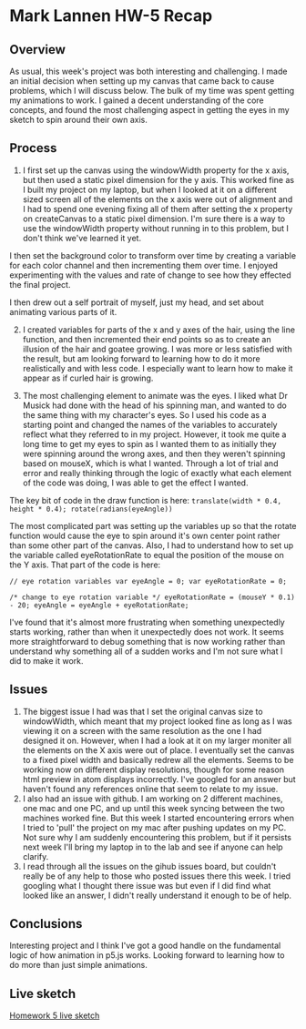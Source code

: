 # Mark Lannen HW-5 Recap

## Overview
As usual, this week's project was both interesting and challenging. I made an initial decision when setting up my canvas that came back to cause problems, which I will discuss below. The bulk of my time was spent getting my animations to work. I gained a decent understanding of the core concepts, and found the most challenging aspect in getting the eyes in my sketch to spin around their own axis.

## Process
1. I first set up the canvas using the windowWidth property for the x axis, but then used a static pixel dimension for the y axis. This worked fine as I built my project on my laptop, but when I looked at it on a different sized screen all of the elements on the x axis were out of alignment and I had to spend one evening fixing all of them after setting the x property on createCanvas to a static pixel dimension. I'm sure there is a way to use the windowWidth property without running in to this problem, but I don't think we've learned it yet.

I then set the background color to transform over time by creating a variable for each color channel and then incrementing them over time. I enjoyed experimenting with the values and rate of change to see how they effected the final project.

I then drew out a self portrait of myself, just my head, and set about animating various parts of it.

2. I created variables for parts of the x and y axes of the hair, using the line function, and then incremented their end points so as to create an illusion of the hair and goatee growing. I was more or less satisfied with the result, but am looking forward to learning how to do it more realistically and with less code. I especially want to learn how to make it appear as if curled hair is growing.

3. The most challenging element to animate was the eyes. I liked what Dr Musick had done with the head of his spinning man, and wanted to do the same thing with my character's eyes. So I used his code as a starting point and changed the names of the variables to accurately reflect what they referred to in my project. However, it took me quite a long time to get my eyes to spin as I wanted them to as initially they were spinning around the wrong axes, and then they weren't spinning based on mouseX, which is what I wanted. Through a lot of trial and error and really thinking through the logic of exactly what each element of the code was doing, I was able to get the effect I wanted.

The key bit of code in the draw function is here:
`translate(width * 0.4, height * 0.4);
rotate(radians(eyeAngle))`

The most complicated part was setting up the variables up so that the rotate function would cause the eye to spin around it's own center point rather than some other part of the canvas. Also, I had to understand how to set up the variable called eyeRotationRate to equal the position of the mouse on the Y axis. That part of the code is here:

`// eye rotation variables
var eyeAngle = 0;
var eyeRotationRate = 0;`

`/* change to eye rotation variable */
eyeRotationRate = (mouseY * 0.1) - 20;
eyeAngle = eyeAngle + eyeRotationRate;`



I've found that it's almost more frustrating when something unexpectedly starts working, rather than when it unexpectedly does not work. It seems more straightforward to debug something that is now working rather than understand why something all of a sudden works and I'm not sure what I did to make it work.




## Issues
1. The biggest issue I had was that I set the original canvas size to windowWidth, which meant that my project looked fine as long as I was viewing it on a screen with the same resolution as the one I had designed it on. However, when I had a look at it on my larger moniter all the elements on the X axis were out of place. I eventually set the canvas to a fixed pixel width and basically redrew all the elements. Seems to be working now on different display resolutions, though for some reason html preview in atom displays incorrectly. I've googled for an answer but haven't found any references online that seem to relate to my issue.
2. I also had an issue with github. I am working on 2 different machines, one mac and one PC, and up until this week syncing between the two machines worked fine. But this week I started encountering errors when I tried to 'pull' the project on my mac after pushing updates on my PC. Not sure why I am suddenly encountering this problem, but if it persists next week I'll bring my laptop in to the lab and see if anyone can help clarify.
3. I read through all the issues on the gihub issues board, but couldn't really be of any help to those who posted issues there this week. I tried googling what I thought there issue was but even if I did find what looked like an answer, I didn't really understand it enough to be of help.

## Conclusions
Interesting project and I think I've got a good handle on the fundamental logic of how animation in p5.js works. Looking forward to learning how to do more than just simple animations.

## Live sketch
[Homework 5 live sketch](https://marklannenum.github.io/work-120/hw-5/)
